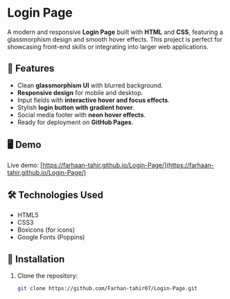 # Login Page

A modern and responsive **Login Page** built with **HTML** and **CSS**, featuring a glassmorphism design and smooth hover effects. This project is perfect for showcasing front-end skills or integrating into larger web applications.

## 🌟 Features

- Clean **glassmorphism UI** with blurred background.
- **Responsive design** for mobile and desktop.
- Input fields with **interactive hover and focus effects**.
- Stylish **login button with gradient hover**.
- Social media footer with **neon hover effects**.
- Ready for deployment on **GitHub Pages**.

## 🖥 Demo

Live demo: [https://farhaan-tahir.github.io/Login-Page/](https://farhaan-tahir.github.io/Login-Page/)

## 🛠 Technologies Used

- HTML5
- CSS3
- Boxicons (for icons)
- Google Fonts (Poppins)

## 🔧 Installation

1. Clone the repository:
   ```bash
   git clone https://github.com/Farhan-tahir07/Login-Page.git
